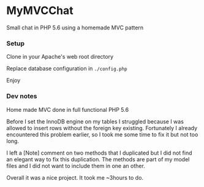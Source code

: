 # MyMVCChat

Small chat in PHP 5.6 using a homemade MVC pattern

### Setup

Clone in your Apache's web root directory

Replace database configuration in `./config.php`

Enjoy

### Dev notes

Home made MVC done in full functional PHP 5.6

Before I set the InnoDB engine on my tables I struggled
because I was allowed to insert rows without the foreign key
existing.
Fortunately I already encountered this problem earlier, so I took me
some time to fix it but not too long.

I left a [Note] comment on two methods that I duplicated
but I did not find an elegant way to fix this duplication.
The methods are part of my model files and I did not want
to include them in one an other.

Overall it was a nice project. It took me ~3hours to do.